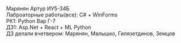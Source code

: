 Марянян Артур ИУ5-34Б <br>
Лаброаторные работы(все): C# + WinForms <br>
РК1: Python Вар Г-7<br>
ДЗ1: Asp.Net + React + ML Python <br>
ДЗ делали вчетвером: Марянян, Малышко, Гилязетдинов, Земцов
